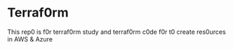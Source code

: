 # Terraf0rm
This rep0 is f0r terraf0rm study and terraf0rm c0de f0r t0 create res0urces in AWS &amp; Azure
